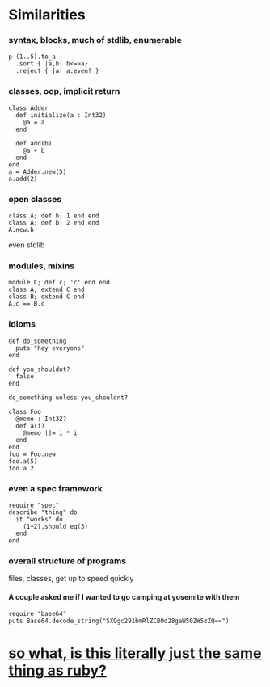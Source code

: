 # Similarities

### syntax, blocks, much of stdlib, enumerable
```playground
p (1..5).to_a
  .sort { |a,b| b<=>a}
  .reject { |a| a.even? }
```

### classes, oop, implicit return
```playground
class Adder
  def initialize(a : Int32)
    @a = a
  end

  def add(b)
    @a + b
  end
end
a = Adder.new(5)
a.add(2)
```

### open classes

```playground
class A; def b; 1 end end
class A; def b; 2 end end
A.new.b
```

even stdlib

### modules, mixins
```playground
module C; def c; 'c' end end
class A; extend C end
class B; extend C end
A.c == B.c
```

### idioms
```playground
def do_something
  puts "hey everyone"
end

def you_shouldnt?
  false
end

do_something unless you_shouldnt?
```

```playground
class Foo
  @memo : Int32?
  def a(i)
    @memo ||= i * i
  end
end
foo = Foo.new
foo.a(5)
foo.a 2
```

### even a spec framework
```playground
require "spec"
describe "thing" do
  it "works" do
    (1+2).should eq(3)
  end
end
```

### overall structure of programs
files, classes, get up to speed quickly


#### A couple asked me if I wanted to go camping at yosemite with them

```playground
require "base64"
puts Base64.decode_string("SXQgc291bmRlZCB0d28gaW50ZW5zZQ==")
```

# [so what, is this literally just the same thing as ruby?](020_differences)
